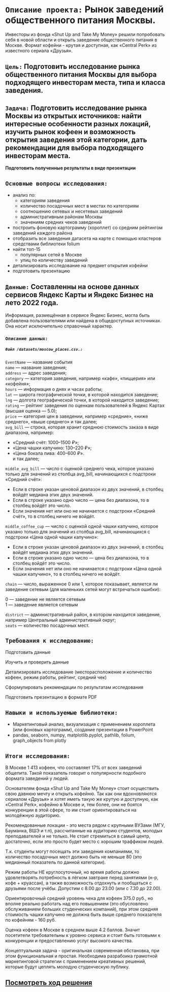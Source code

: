 # `Описание проекта:` Рынок заведений общественного питания Москвы.   
Инвесторы из фонда «Shut Up and Take My Money» решили попробовать себя в новой области и открыть заведение общественного питания в Москве. 
Формат кофейни - крутая и доступная, как «Central Perk» из известного сериала «Друзья».  

## `Цель:` Подготовить исследование рынка общественного питания Москвы для выбора подходящего инвесторам места, типа и класса заведения. 

## `Задача:` Подготовить исследование рынка Москвы из открытых источников: найти интересные особенности разных локаций, изучить рынок кофеен и возможность открытия заведения этой категории, дать рекомендации для выбора подходящего инвесторам места.   
  
**Подготовить полученные результаты в виде презентации**

## `Основные вопросы исследования:` 
- анализ по:  
   - категориям заведения  
   - количество посадочных мест в местах по категориям  
   - соотношению сетевых и несетевых заведений   
   - административным районам Москвы  
   - значениям средних чеков заведений  
- построить фоновую картограмму (хороплет) со средним рейтингом заведений каждого района   
- отобразить все заведения датасета на карте с помощью кластеров средствами библиотеки folium  
- найти топ-15
   - популярных сетей в Москве  
   - улиц по количеству заведений  
- детализировать исследование на предмет открытия кофейни  
- подготовить презентацию  
  
## `Данные:` Составленны на основе данных сервисов Яндекс Карты и Яндекс Бизнес на лето 2022 года.  
Информация, размещённая в сервисе Яндекс Бизнес, могла быть добавлена пользователями или найдена в общедоступных источниках. Она носит исключительно справочный характер.

  ### `Описание данных:`   
     
 ##### `Файл /datasets/moscow_places.csv.:`  
  
`EventName` —  название события  
 `name` — название заведения;  
`address` — адрес заведения;  
`category` — категория заведения, например «кафе», «пиццерия» или «кофейня»;  
`hours` — информация о днях и часах работы;  
`lat` — широта географической точки, в которой находится заведение;  
`lng` — долгота географической точки, в которой находится заведение;  
`rating` — рейтинг заведения по оценкам пользователей в Яндекс Картах (высшая оценка — 5.0);  
`price` — категория цен в заведении, например «средние», «ниже среднего», «выше среднего» и так далее;  
`avg_bill` — строка, которая хранит среднюю стоимость заказа в виде диапазона, например:  

   - «Средний счёт: 1000–1500 ₽»;  
   - «Цена чашки капучино: 130–220 ₽»;  
   - «Цена бокала пива: 400–600 ₽».  
   и так далее;  

`middle_avg_bill` — число с оценкой среднего чека, которое указано только для значений из столбца avg_bill, начинающихся с подстроки «Средний счёт»:  

   - Если в строке указан ценовой диапазон из двух значений, в столбец войдёт медиана этих двух значений.  
   - Если в строке указано одно число — цена без диапазона, то в столбец войдёт это число.  
   - Если значения нет или оно не начинается с подстроки «Средний счёт», то в столбец ничего не войдёт.   

`middle_coffee_cup` — число с оценкой одной чашки капучино, которое указано только для значений из столбца avg_bill, начинающихся с подстроки «Цена одной чашки капучино»:  

   - Если в строке указан ценовой диапазон из двух значений, в столбец войдёт медиана этих двух значений.  
   - Если в строке указано одно число — цена без диапазона, то в столбец войдёт это число.  
   - Если значения нет или оно не начинается с подстроки «Цена одной чашки капучино», то в столбец ничего не войдёт.    

`chain` — число, выраженное 0 или 1, которое показывает, является ли заведение сетевым (для маленьких сетей могут встречаться ошибки):  

   0 — заведение не является сетевым   
   1 — заведение является сетевым   

`district` — административный район, в котором находится заведение, например Центральный административный округ;  
`seats` — количество посадочных мест.  

## `Требования к исследованию:`  

Подготовить данные  
  
Изучить и проверить данные   
  
Детализировать исследование (месторасположение и количество кофеен, режим работы, рейтинг, средний чек)   

Сформулировать рекомендации по результатам исследования   

Подготовить презентацию в формате PDF  
 
## `Навыки и используемые библиотеки:`

- Маркетинговый анализ, визуализация с применением хороплета (или фоновых картограмм), создание презентации в PowerPoint
- pandas, seaborn, numpy, matplotlib.pyplot, pathlib, folium, graph_objects from plotly

## `Итоги исследования:`

В Москве 1 413 кофеен, что составляет 17% от всех заведений общепита. Такой показатель говорит о популярности подобного формата заведений у людей.

Основателям фонда «Shut Up and Take My Money» стоит осуществить свою давнюю мечту и открыть кофейню.
Так как они вдохновляются сериалом «Друзья» и хотят иметь такую же крутую и доступную, как «Central Perk», кофейню в Москве и, тем более, они не боятся конкуренции в этой сфере, то им стоит ориентироваться на молодёжную аудиторию.

Рекомендованные локации - это места рядом с крупными ВУЗами (МГУ, Бауманка, ВШЭ и т.п), рассчитанные на аудиторию студентов, молодых преподавателей и не только. Не стоит стремиться в самый центр, достаточно, если это просто будет место с хорошим траффиком людей.

Т.к. студенты могут посещать эти заведения компаниями, то количество посадочных мест должно быть не меньше 80 (это медианный показатель по данной категории).

Режим работы НЕ круглосуточный, но время работы должно удовлетворять потребность в лёгком завтраке перед занятиями (н-р, кофе + круассан), а также возможность отдохнуть и пообщаться с друзьями после учёбы. Допустим с 8.00 до 23.00 (или с 7.30 до 22.00).

Ориентировочный средний уровень чека для кофеен 375.0 руб., но вполне реально работать над его повышением (это обусловлено обслуживанием больших студенческих компаний), при этом средняя стоимость чашки капучино не должна быть выше среднего показателя по кофейням - 160 руб.

Оценка кофеен в Москве в среднем выше 4.2 баллов. Значит посетители требовательны к уровню сервиса и стоит быть готовыми к конкуренции и предоставлению услуг высокого качества.

Концептуальная задача - оригинальная современная обстановка, при этом функциональная и простая. Необходима разрабоика грамотной маркетинговой стратегии с применением креативных решений, которые будут цеплять молодую студенческую публику.

##  [Посмотреть ход решения](https://github.com/Alla-Kuhtenko/Portfolio_YP/blob/main/public-catering-moscow-places/public-catering-moscow-places.ipynb)


